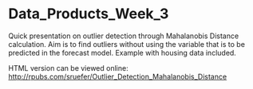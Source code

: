 # Data_Products_Week_3
Quick presentation on outlier detection through Mahalanobis Distance calculation. Aim is to find outliers without using the variable that is to be predicted in the forecast model. Example with housing data included.

HTML version can be viewed online: http://rpubs.com/sruefer/Outlier_Detection_Mahalanobis_Distance
